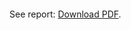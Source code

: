 <object data="https://github.com/archaic-magnon/Machine-Learning/raw/master/A1/Report.pdf" type="application/pdf" width="700px" height="700px">
    <embed src="Report.pdf">
        <p>See report: <a href="https://github.com/archaic-magnon/Machine-Learning/raw/master/A1/Report.pdf">Download PDF</a>.</p>
    </embed>
</object>

